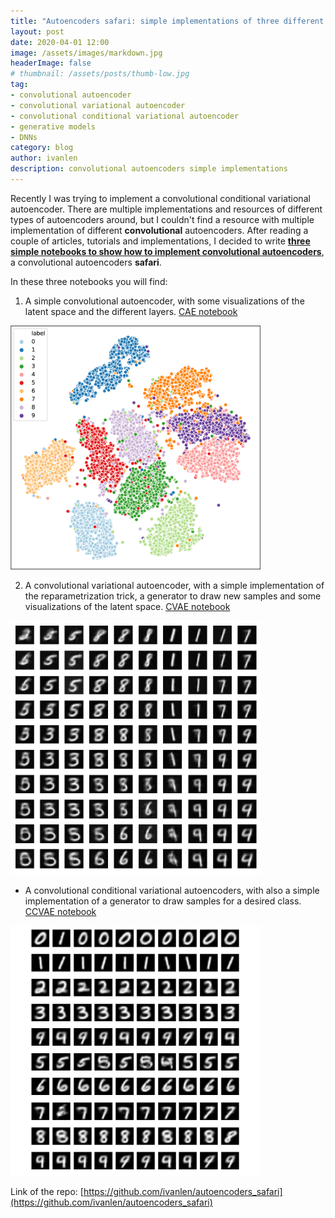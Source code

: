 ```yaml
---
title: "Autoencoders safari: simple implementations of three different types of convolutional autoencoders"
layout: post
date: 2020-04-01 12:00
image: /assets/images/markdown.jpg
headerImage: false
# thumbnail: /assets/posts/thumb-low.jpg
tag:
- convolutional autoencoder
- convolutional variational autoencoder
- convolutional conditional variational autoencoder
- generative models
- DNNs
category: blog
author: ivanlen
description: convolutional autoencoders simple implementations
---
```



Recently I was trying to implement a convolutional conditional variational autoencoder.
There are multiple implementations and resources of different types of autoencoders around, but I couldn't find a resource with multiple implementation of different __convolutional__ autoencoders.
After reading a couple of articles, tutorials and implementations, I decided to write __[three simple notebooks to show how to implement convolutional autoencoders](https://github.com/ivanlen/autoencoders_safari)__, a convolutional autoencoders __safari__.

In these three notebooks you will find:

1. A simple convolutional autoencoder, with some visualizations of the latent space and the different layers.
[CAE notebook](https://github.com/ivanlen/autoencoders_safari/blob/master/convolutional_autoencoder.ipynb)

<img src="/assets/images/ae_safari/CAE_latent.png"
      alt="latent space"
      width="400"/>


2. A convolutional variational autoencoder, with a simple implementation of the reparametrization trick, a generator to draw new samples and some visualizations of the latent space.
[CVAE notebook](https://github.com/ivanlen/autoencoders_safari/blob/master/variational_convolutional_autoencoder.ipynb)

<img src="/assets/images/ae_safari/CVA_latent.png" alt="generated" width="400"/>

- A convolutional conditional variational autoencoders, with also a simple implementation of a generator to draw samples for a desired class.
[CCVAE notebook](https://github.com/ivanlen/autoencoders_safari/blob/master/conditional_convolutional_variatinoal_autoencoder.ipynb)

<img src="/assets/images/ae_safari/CCVA_generator.png" alt="generated" width="400"/>

Link of the repo:
[https://github.com/ivanlen/autoencoders_safari](https://github.com/ivanlen/autoencoders_safari)

